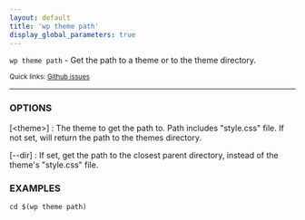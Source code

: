 ```yaml
---
layout: default
title: 'wp theme path'
display_global_parameters: true
---
```


`wp theme path` - Get the path to a theme or to the theme directory.

<small>Quick links: <a href="https://github.com/wp-cli/wp-cli/issues?q=is%3Aopen+label%3Acommand%3Atheme-path+sort%3Aupdated-desc">Github issues</a></small>

<hr />

### OPTIONS

[&lt;theme&gt;]
: The theme to get the path to. Path includes "style.css" file.
If not set, will return the path to the themes directory.

[\--dir]
: If set, get the path to the closest parent directory, instead of the
theme's "style.css" file.

### EXAMPLES

    cd $(wp theme path)



